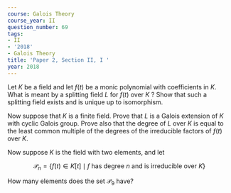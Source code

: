 ```yaml
---
course: Galois Theory
course_year: II
question_number: 69
tags:
- II
- '2018'
- Galois Theory
title: 'Paper 2, Section II, I '
year: 2018
---
```




Let $K$ be a field and let $f(t)$ be a monic polynomial with coefficients in $K$. What is meant by a splitting field $L$ for $f(t)$ over $K$ ? Show that such a splitting field exists and is unique up to isomorphism.

Now suppose that $K$ is a finite field. Prove that $L$ is a Galois extension of $K$ with cyclic Galois group. Prove also that the degree of $L$ over $K$ is equal to the least common multiple of the degrees of the irreducible factors of $f(t)$ over $K$.

Now suppose $K$ is the field with two elements, and let

$$\mathcal{P}_{n}=\{f(t) \in K[t] \mid f \text { has degree } n \text { and is irreducible over } K\}$$

How many elements does the set $\mathcal{P}_{9}$ have?